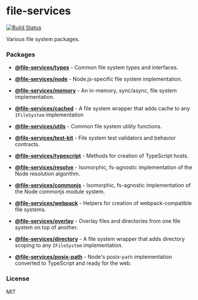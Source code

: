 # file-services

[![Build Status](https://github.com/wixplosives/file-services/workflows/CI/badge.svg)](https://github.com/wixplosives/file-services/actions)

Various file system packages.

### Packages

-   **[@file-services/types](https://github.com/wixplosives/file-services/tree/master/packages/types)** - Common file system types and interfaces.

-   **[@file-services/node](https://github.com/wixplosives/file-services/tree/master/packages/node)** - Node.js-specific file system implementation.

-   **[@file-services/memory](https://github.com/wixplosives/file-services/tree/master/packages/memory)** - An in-memory, sync/async, file system implementation.

-   **[@file-services/cached](https://github.com/wixplosives/file-services/tree/master/packages/cached)** - A file system wrapper that adds cache to any `IFileSystem` implementation

-   **[@file-services/utils](https://github.com/wixplosives/file-services/tree/master/packages/utils)** - Common file system utility functions.

-   **[@file-services/test-kit](https://github.com/wixplosives/file-services/tree/master/packages/test-kit)** - File system test validators and behavior contracts.

-   **[@file-services/typescript](https://github.com/wixplosives/file-services/tree/master/packages/typescript)** - Methods for creation of TypeScript hosts.

-   **[@file-services/resolve](https://github.com/wixplosives/file-services/tree/master/packages/resolve)** - Isomorphic, fs-agnostic implementation of the Node resolution algorithm.

-   **[@file-services/commonjs](https://github.com/wixplosives/file-services/tree/master/packages/commonjs)** - Isomorphic, fs-agnostic implementation of the Node commonjs module system.

-   **[@file-services/webpack](https://github.com/wixplosives/file-services/tree/master/packages/webpack)** - Helpers for creation of webpack-compatible file systems.

-   **[@file-services/overlay](https://github.com/wixplosives/file-services/tree/master/packages/overlay)** - Overlay files and directories from one file system on top of another.

-   **[@file-services/directory](https://github.com/wixplosives/file-services/tree/master/packages/directory)** - A file system wrapper that adds directory scoping to any `IFileSystem` implementation.

-   **[@file-services/posix-path](https://github.com/wixplosives/file-services/tree/master/packages/posix-path)** - Node's posix-`path` implementation converted to TypeScript and ready for the web.

### License

MIT
